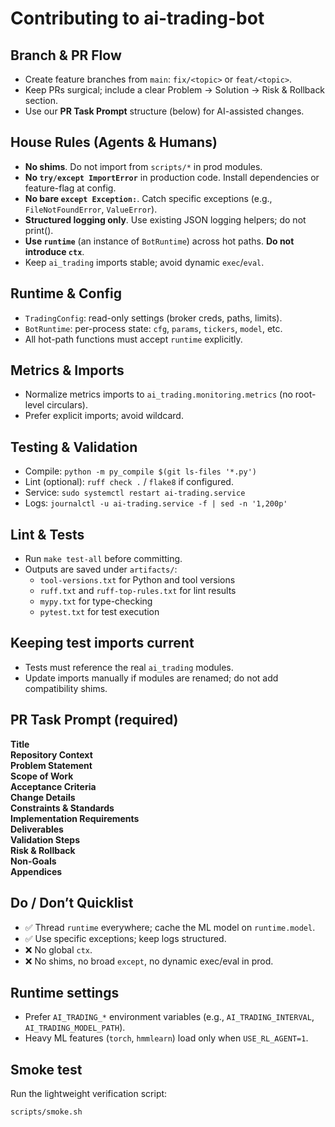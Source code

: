 # Contributing to ai-trading-bot

## Branch & PR Flow
- Create feature branches from `main`: `fix/<topic>` or `feat/<topic>`.
- Keep PRs surgical; include a clear Problem → Solution → Risk & Rollback section.
- Use our **PR Task Prompt** structure (below) for AI-assisted changes.

## House Rules (Agents & Humans)
- **No shims**. Do not import from `scripts/*` in prod modules.
- **No `try/except ImportError`** in production code. Install dependencies or feature-flag at config.
- **No bare `except Exception:`**. Catch specific exceptions (e.g., `FileNotFoundError`, `ValueError`).
- **Structured logging only**. Use existing JSON logging helpers; do not print().
- **Use `runtime`** (an instance of `BotRuntime`) across hot paths. **Do not introduce `ctx`**.
- Keep `ai_trading` imports stable; avoid dynamic `exec`/`eval`.

## Runtime & Config
- `TradingConfig`: read-only settings (broker creds, paths, limits).
- `BotRuntime`: per-process state: `cfg`, `params`, `tickers`, `model`, etc.
- All hot-path functions must accept `runtime` explicitly.

## Metrics & Imports
- Normalize metrics imports to `ai_trading.monitoring.metrics` (no root-level circulars).
- Prefer explicit imports; avoid wildcard.

## Testing & Validation
- Compile: `python -m py_compile $(git ls-files '*.py')`
- Lint (optional): `ruff check .` / `flake8` if configured.
- Service: `sudo systemctl restart ai-trading.service`
- Logs: `journalctl -u ai-trading.service -f | sed -n '1,200p'`

## Lint & Tests
- Run `make test-all` before committing.
- Outputs are saved under `artifacts/`:
  - `tool-versions.txt` for Python and tool versions
  - `ruff.txt` and `ruff-top-rules.txt` for lint results
  - `mypy.txt` for type-checking
  - `pytest.txt` for test execution

## Keeping test imports current
- Tests must reference the real `ai_trading` modules.
- Update imports manually if modules are renamed; do not add compatibility shims.

## PR Task Prompt (required)
**Title**  
**Repository Context**  
**Problem Statement**  
**Scope of Work**  
**Acceptance Criteria**  
**Change Details**  
**Constraints & Standards**  
**Implementation Requirements**  
**Deliverables**  
**Validation Steps**  
**Risk & Rollback**  
**Non-Goals**  
**Appendices**

## Do / Don’t Quicklist
- ✅ Thread `runtime` everywhere; cache the ML model on `runtime.model`.
- ✅ Use specific exceptions; keep logs structured.
- ❌ No global `ctx`.  
- ❌ No shims, no broad `except`, no dynamic exec/eval in prod.


## Runtime settings
- Prefer `AI_TRADING_*` environment variables (e.g., `AI_TRADING_INTERVAL`, `AI_TRADING_MODEL_PATH`).
- Heavy ML features (`torch`, `hmmlearn`) load only when `USE_RL_AGENT=1`.

## Smoke test
Run the lightweight verification script:

```
scripts/smoke.sh
```
